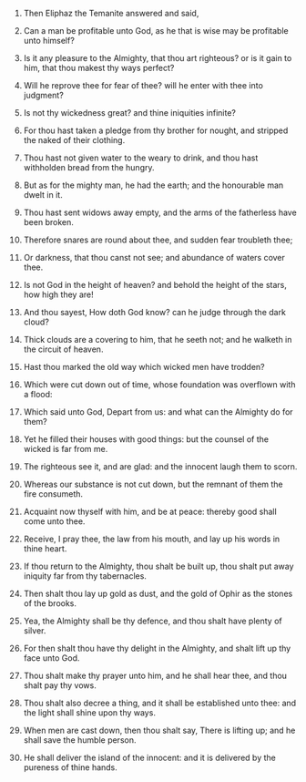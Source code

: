 1. Then Eliphaz the Temanite answered and
said,

2. Can a man be profitable unto God, as he that is wise may be
profitable unto himself?

3. Is it any pleasure to the Almighty,
that thou art righteous? or is it gain to him, that thou makest thy
ways perfect?

4. Will he reprove thee for fear of thee? will he
enter with thee into judgment?

5. Is not thy wickedness great? and
thine iniquities infinite?

6. For thou hast taken a pledge from thy
brother for nought, and stripped the naked of their clothing.

7. Thou hast not given water to the weary to drink, and thou hast
withholden bread from the hungry.

8. But as for the mighty man, he had the earth; and the honourable
man dwelt in it.

9. Thou hast sent widows away empty, and the arms of the fatherless
have been broken.

10. Therefore snares are round about thee, and sudden fear troubleth
thee;

11. Or darkness, that thou canst not see; and abundance of
waters cover thee.

12. Is not God in the height of heaven? and behold the height of the
stars, how high they are!

13. And thou sayest, How doth God know?
can he judge through the dark cloud?

14. Thick clouds are a
covering to him, that he seeth not; and he walketh in the circuit of
heaven.

15. Hast thou marked the old way which wicked men have trodden?

16. Which were cut down out of time, whose foundation was overflown
with a flood:

17. Which said unto God, Depart from us: and what can
the Almighty do for them?

18. Yet he filled their houses with good
things: but the counsel of the wicked is far from me.

19. The righteous see it, and are glad: and the innocent laugh them
to scorn.

20. Whereas our substance is not cut down, but the remnant of them
the fire consumeth.

21. Acquaint now thyself with him, and be at peace: thereby good
shall come unto thee.

22. Receive, I pray thee, the law from his mouth, and lay up his
words in thine heart.

23. If thou return to the Almighty, thou shalt be built up, thou
shalt put away iniquity far from thy tabernacles.

24. Then shalt thou lay up gold as dust, and the gold of Ophir as
the stones of the brooks.

25. Yea, the Almighty shall be thy defence, and thou shalt have
plenty of silver.

26. For then shalt thou have thy delight in the Almighty, and shalt
lift up thy face unto God.

27. Thou shalt make thy prayer unto him, and he shall hear thee, and
thou shalt pay thy vows.

28. Thou shalt also decree a thing, and it shall be established unto
thee: and the light shall shine upon thy ways.

29. When men are cast down, then thou shalt say, There is lifting
up; and he shall save the humble person.

30. He shall deliver the island of the innocent: and it is delivered
by the pureness of thine hands.